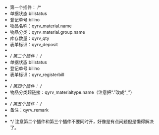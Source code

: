 * 第一个插件：
/*
 * 单据状态:billstatus
 * 登记单号:billno
 * 物品名称：qyrv_material.name
 * 物品分类：qyrv_material.group.name
 * 库存数量：qyrv_qty
 * 表单标识：qyrv_deposit
 *
 * */
第二个插件：
/*
* 单据状态:billstatus
* 登记单号:billno
* 表单标识：qyrv_registerbill
*
* */
第四个插件：
/*
* 物品分类超链接：qyrv_materialtype.name（注意把“.”改成“_”）
*
* */
第五个插件：
/*
* 备注：qyrv_remark
*
* */
注意第二个插件和第三个插件不要同时开，好像是有点问题但是懒得解决了。
